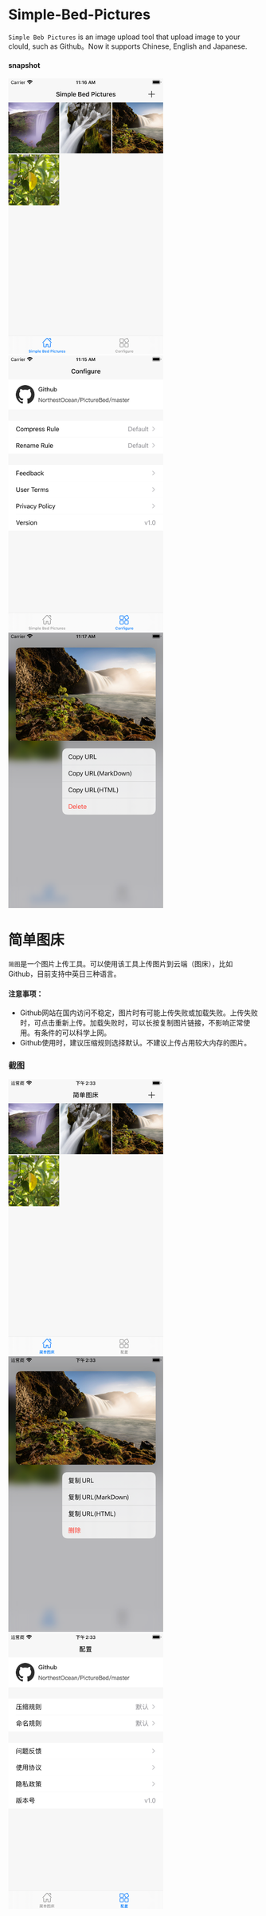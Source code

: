 # Simple-Bed-Pictures

`Simple Beb Pictures` is an image upload tool that upload image to your clould, such as Github。Now it supports Chinese, English and Japanese.

#### snapshot

<img src=https://github.com/lengain/Simple-Bed-Pictures/blob/master/Snapshot/English/Simulator%20Screen%20Shot%20-%20iPhone%208%20Plus%20-%202020-07-18%20at%2011.16.35.png height=552.0 width=310.5 /><img src=https://github.com/lengain/Simple-Bed-Pictures/blob/master/Snapshot/English/Simulator%20Screen%20Shot%20-%20iPhone%208%20Plus%20-%202020-07-18%20at%2011.15.22.png height=552.0 width=310.5 /><img src=https://github.com/lengain/Simple-Bed-Pictures/blob/master/Snapshot/English/Simulator%20Screen%20Shot%20-%20iPhone%208%20Plus%20-%202020-07-18%20at%2011.17.01.png height=552.0 width=310.5 />


# 简单图床

`简图`是一个图片上传工具。可以使用该工具上传图片到云端（图床），比如Github，目前支持中英日三种语言。

#### 注意事项：
  * Github网站在国内访问不稳定，图片时有可能上传失败或加载失败。上传失败时，可点击重新上传。加载失败时，可以长按复制图片链接，不影响正常使用。有条件的可以科学上网。
  * Github使用时，建议压缩规则选择默认。不建议上传占用较大内存的图片。

### 截图

<img src=https://github.com/lengain/Simple-Bed-Pictures/blob/master/Snapshot/%E7%AE%80%E4%BD%93%E4%B8%AD%E6%96%87/Simulator%20Screen%20Shot%20-%20iPhone%208%20Plus%20-%202020-07-18%20at%2014.33.26.png height=552.0 width=310.5 /><img src=https://github.com/lengain/Simple-Bed-Pictures/blob/master/Snapshot/%E7%AE%80%E4%BD%93%E4%B8%AD%E6%96%87/Simulator%20Screen%20Shot%20-%20iPhone%208%20Plus%20-%202020-07-18%20at%2014.33.31.png height=552.0 width=310.5 /><img src=https://github.com/lengain/Simple-Bed-Pictures/blob/master/Snapshot/%E7%AE%80%E4%BD%93%E4%B8%AD%E6%96%87/Simulator%20Screen%20Shot%20-%20iPhone%208%20Plus%20-%202020-07-18%20at%2014.33.35.png height=552.0 width=310.5 />
